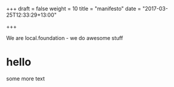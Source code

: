 +++
draft = false
weight = 10
title = "manifesto"
date = "2017-03-25T12:33:29+13:00"

+++

We are local.foundation - we do awesome stuff

# hello
some more text
